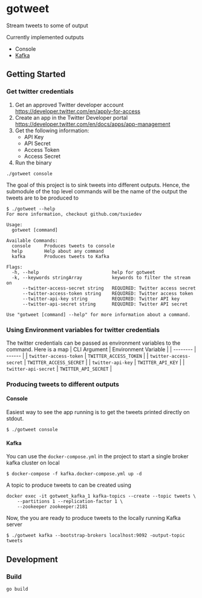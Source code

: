# gotweet

Stream tweets to some of output

Currently implemented outputs
- Console
- [Kafka](https://kafka.apache.org)


## Getting Started

### Get twitter credentials

1. Get an approved Twitter developer account https://developer.twitter.com/en/apply-for-access
2. Create an app in the Twitter Developer portal https://developer.twitter.com/en/docs/apps/app-management
3. Get the following information:
    * API Key
    * API Secret
    * Access Token
    * Access Secret
4. Run the binary
```
./gotweet console
```

The goal of this project is to sink tweets into different outputs. Hence, the submodule of the top level commands will be the name of the output the tweets are to be produced to

```
$ ./gotweet --help
For more information, checkout github.com/tuxiedev

Usage:
  gotweet [command]

Available Commands:
  console     Produces tweets to console
  help        Help about any command
  kafka       Produces tweets to Kafka

Flags:
  -h, --help                           help for gotweet
  -k, --keywords stringArray           keywords to filter the stream on
      --twitter-access-secret string   REQUIRED: Twitter access secret
      --twitter-access-token string    REQUIRED: Twitter access token
      --twitter-api-key string         REQUIRED: Twitter API key
      --twitter-api-secret string      REQUIRED: Twitter API secret

Use "gotweet [command] --help" for more information about a command.
```

### Using Environment variables for twitter credentials
The twitter credentials can be passed as environment variables to the command. Here is a map
| CLI Argument | Environment Variable |
| -------- | ------ |
| `twitter-access-token` | `TWITTER_ACCESS_TOKEN` | 
| `twitter-access-secret` | `TWITTER_ACCESS_SECRET` | 
| `twitter-api-key` | `TWITTER_API_KEY` | 
| `twitter-api-secret` | `TWITTER_API_SECRET` |  

### Producing tweets to different outputs
#### Console
Easiest way to see the app running is to get the tweets printed directly on stdout.
```
$ ./gotweet console
```
#### Kafka
You can use the `docker-compose.yml` in the project to start a single broker kafka cluster on local
```
$ docker-compose -f kafka.docker-compose.yml up -d 
```
A topic to produce tweets to can be created using 
```
docker exec -it gotweet_kafka_1 kafka-topics --create --topic tweets \
    --partitions 1 --replication-factor 1 \
    --zookeeper zookeeper:2181
```
Now, the you are ready to produce tweets to the locally running Kafka server
```
$ ./gotweet kafka --bootstrap-brokers localhost:9092 -output-topic tweets
```

## Development
### Build
```
go build
```

